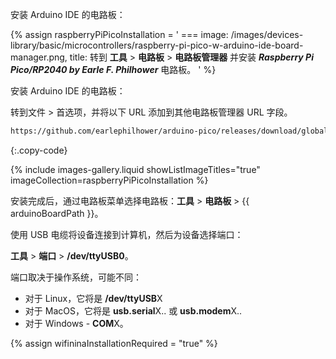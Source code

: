 安装 Arduino IDE 的电路板：

{% assign raspberryPiPicoInstallation = '
    ===
        image: /images/devices-library/basic/microcontrollers/raspberry-pi-pico-w-arduino-ide-board-manager.png,
        title: 转到 **工具** > **电路板** > **电路板管理器** 并安装 ***Raspberry Pi Pico/RP2040 by Earle F. Philhower*** 电路板。
'
%}

安装 Arduino IDE 的电路板：

转到文件 > 首选项，并将以下 URL 添加到其他电路板管理器 URL 字段。

```bash
https://github.com/earlephilhower/arduino-pico/releases/download/global/package_rp2040_index.json
```
{:.copy-code}

{% include images-gallery.liquid showListImageTitles="true" imageCollection=raspberryPiPicoInstallation %}

安装完成后，通过电路板菜单选择电路板：**工具** > **电路板** > {{ arduinoBoardPath }}。

使用 USB 电缆将设备连接到计算机，然后为设备选择端口：

**工具** > **端口** > **/dev/ttyUSB0**。

端口取决于操作系统，可能不同：

- 对于 Linux，它将是 **/dev/ttyUSB**X
- 对于 MacOS，它将是 **usb.serial**X.. 或 **usb.modem**X..
- 对于 Windows - **COM**X。

{% assign wifininaInstallationRequired = "true" %}